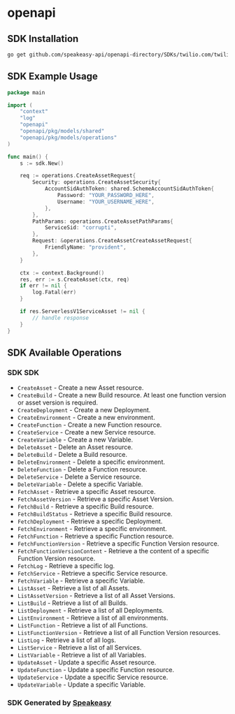 # openapi

<!-- Start SDK Installation -->
## SDK Installation

```bash
go get github.com/speakeasy-api/openapi-directory/SDKs/twilio.com/twilio_serverless_v1/1.40.0/go
```
<!-- End SDK Installation -->

## SDK Example Usage
<!-- Start SDK Example Usage -->
```go
package main

import (
    "context"
    "log"
    "openapi"
    "openapi/pkg/models/shared"
    "openapi/pkg/models/operations"
)

func main() {
    s := sdk.New()

    req := operations.CreateAssetRequest{
        Security: operations.CreateAssetSecurity{
            AccountSidAuthToken: shared.SchemeAccountSidAuthToken{
                Password: "YOUR_PASSWORD_HERE",
                Username: "YOUR_USERNAME_HERE",
            },
        },
        PathParams: operations.CreateAssetPathParams{
            ServiceSid: "corrupti",
        },
        Request: &operations.CreateAssetCreateAssetRequest{
            FriendlyName: "provident",
        },
    }

    ctx := context.Background()
    res, err := s.CreateAsset(ctx, req)
    if err != nil {
        log.Fatal(err)
    }

    if res.ServerlessV1ServiceAsset != nil {
        // handle response
    }
}
```
<!-- End SDK Example Usage -->

<!-- Start SDK Available Operations -->
## SDK Available Operations

### SDK SDK

* `CreateAsset` - Create a new Asset resource.
* `CreateBuild` - Create a new Build resource. At least one function version or asset version is required.
* `CreateDeployment` - Create a new Deployment.
* `CreateEnvironment` - Create a new environment.
* `CreateFunction` - Create a new Function resource.
* `CreateService` - Create a new Service resource.
* `CreateVariable` - Create a new Variable.
* `DeleteAsset` - Delete an Asset resource.
* `DeleteBuild` - Delete a Build resource.
* `DeleteEnvironment` - Delete a specific environment.
* `DeleteFunction` - Delete a Function resource.
* `DeleteService` - Delete a Service resource.
* `DeleteVariable` - Delete a specific Variable.
* `FetchAsset` - Retrieve a specific Asset resource.
* `FetchAssetVersion` - Retrieve a specific Asset Version.
* `FetchBuild` - Retrieve a specific Build resource.
* `FetchBuildStatus` - Retrieve a specific Build resource.
* `FetchDeployment` - Retrieve a specific Deployment.
* `FetchEnvironment` - Retrieve a specific environment.
* `FetchFunction` - Retrieve a specific Function resource.
* `FetchFunctionVersion` - Retrieve a specific Function Version resource.
* `FetchFunctionVersionContent` - Retrieve a the content of a specific Function Version resource.
* `FetchLog` - Retrieve a specific log.
* `FetchService` - Retrieve a specific Service resource.
* `FetchVariable` - Retrieve a specific Variable.
* `ListAsset` - Retrieve a list of all Assets.
* `ListAssetVersion` - Retrieve a list of all Asset Versions.
* `ListBuild` - Retrieve a list of all Builds.
* `ListDeployment` - Retrieve a list of all Deployments.
* `ListEnvironment` - Retrieve a list of all environments.
* `ListFunction` - Retrieve a list of all Functions.
* `ListFunctionVersion` - Retrieve a list of all Function Version resources.
* `ListLog` - Retrieve a list of all logs.
* `ListService` - Retrieve a list of all Services.
* `ListVariable` - Retrieve a list of all Variables.
* `UpdateAsset` - Update a specific Asset resource.
* `UpdateFunction` - Update a specific Function resource.
* `UpdateService` - Update a specific Service resource.
* `UpdateVariable` - Update a specific Variable.
<!-- End SDK Available Operations -->

### SDK Generated by [Speakeasy](https://docs.speakeasyapi.dev/docs/using-speakeasy/client-sdks)
